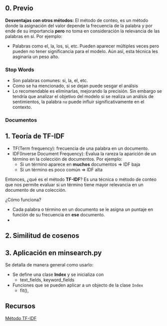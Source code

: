 
## 0. Previo

**Desventajas con otros métodos:**
El método de conteo, es un método donde la asignación del valor depende la frecuencia de la palabra y por ende de su importancia **pero** no toma en consideración la relevancia de las palabras en sí. 
Por ejemplo:
-  Palabras como el, la, los, si, etc. Pueden aparecer múltiples veces pero pueden no tener significancia para el modelo. Aún así, esta técnica les asginaría un peso alto.

### Stop Words
- Son palabras comunes: si, la, el, etc.
- Como se ha mencionado, si se dejan puede sesgar el análsis
- Lo recomendable es eliminarlas, mejorando la precisión. Sin embargo se tendría que analizar el objetivo del modelo si se realiza un análsis de sentimientos, la palabra `no` puede influir significativamente en el contexto.

### Documentos


## 1. Teoría de TF-IDF 
- TF(Term frequency): frecuencia de una palabra en un documento.
- IDF(Inverse Document Frequency): Evalua la rareza la aparición de un término en la colección de documentos. Por ejemplo:
    - Si un término aparece en **muchos** documentos => IDF baja
    - Si un término es poco común => IDF alta

Entonces, ¿qué es el método **TF-IDF**? 
Es una técnica o método de conteo que nos permite evaluar si un término tiene mayor relevancia en un documento de una colección.

¿Cómo funciona?
- Cada palabra o término en un documento se le asigna un puntaje en función de su frecuencia en **ese** documento.
- 



## 2. Similitud de cosenos



## 3. Aplicación en minsearch.py




Se detalla de manera general como usarlo:
- Se define una clase **Index** y se inicializa con
    - text_fields, keyword_fields
- Funciones que se pueden aplicar a un objecto de la clase ```Index```
    - fit(), 


## Recursos

[Método TF-IDF](https://www.youtube.com/watch?v=CBKT-dVnrQo&ab_channel=C%C3%B3digoEspinoza-AutomatizatuVida)